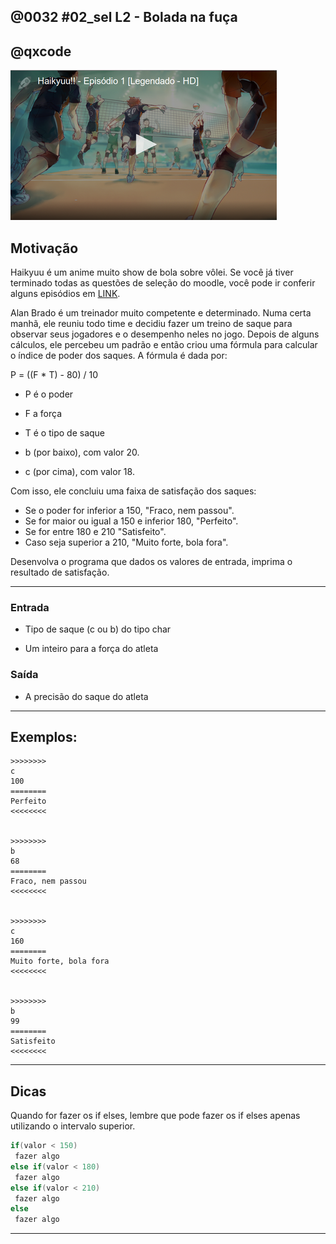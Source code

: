 ## @0032 #02_sel L2 - Bolada na fuça
## @qxcode

![Resultado de imagem para haikyuu](capa.jpg)

## Motivação

Haikyuu é um anime muito show de bola sobre vôlei. Se você já tiver terminado todas as questões de seleção do moodle, você pode ir conferir alguns episódios em [LINK](https://www.animesync.tv/v/V3Eo6xG9Wrjv/).

Alan Brado é um treinador muito competente e determinado. Numa certa manhã, ele reuniu todo time e decidiu fazer um treino de saque para observar seus jogadores e o desempenho neles no jogo. Depois de alguns cálculos, ele percebeu um padrão e então criou uma fórmula para calcular o índice de poder dos saques. A fórmula é dada por:

P = ((F \* T) - 80) / 10

* P é o poder
* F a força
* T é o tipo de saque

* b (por baixo), com valor 20.
* c (por cima), com valor 18.

Com isso, ele concluiu uma faixa de satisfação dos saques:

* Se o poder for inferior a 150, "Fraco, nem passou".
* Se for maior ou igual a 150 e inferior 180, "Perfeito".
* Se for entre 180 e 210 "Satisfeito".
* Caso seja superior a 210, "Muito forte, bola fora".

Desenvolva o programa que dados os valores de entrada, imprima o resultado de satisfação.

---

### Entrada

* Tipo de saque (c ou b) do tipo char
 
* Um inteiro para a força do atleta

### Saída

* A precisão do saque do atleta

---

## Exemplos:

```
>>>>>>>>
c
100
========
Perfeito
<<<<<<<<


>>>>>>>>
b
68
========
Fraco, nem passou
<<<<<<<<


>>>>>>>>
c
160
========
Muito forte, bola fora
<<<<<<<<


>>>>>>>>
b
99
========
Satisfeito
<<<<<<<<
```

---

<!---
>>>>>>>>
c
90
========
Perfeito
<<<<<<<<


>>>>>>>>
c
87
========
Fraco, nem passou
<<<<<<<<


>>>>>>>>
b
120
========
Muito forte, bola fora
<<<<<<<<


>>>>>>>>
c
127
========
Muito forte, bola fora
<<<<<<<<


>>>>>>>>
c
115
========
Satisfeito
<<<<<<<<


>>>>>>>>
c
50
========
Fraco, nem passou
<<<<<<<<

--->

## Dicas

Quando for fazer os if elses, lembre que pode fazer os if elses apenas utilizando o intervalo superior.

```C
if(valor < 150)
 fazer algo
else if(valor < 180)
 fazer algo
else if(valor < 210)
 fazer algo
else
 fazer algo
```
---